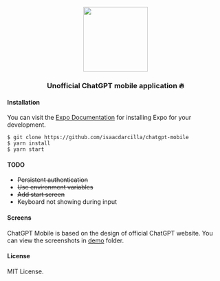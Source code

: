 <p align="center"><img src="https://user-images.githubusercontent.com/22732118/218362274-aa1b72eb-da84-4b4d-b6cc-652db97f73ab.png" width="150"></p>
<h3 align="center">Unofficial ChatGPT mobile application 🔥</p>

#### Installation

You can visit the [Expo Documentation](https://docs.expo.dev/get-started/installation/) for installing Expo for your development.

`$ git clone https://github.com/isaacdarcilla/chatgpt-mobile`<br>
`$ yarn install`<br>
`$ yarn start`<br>

#### TODO

* <s>Persistent authentication</s>
* <s>Use environment variables</s>
* <s>Add start screen</s>
* Keyboard not showing during input

#### Screens
ChatGPT Mobile is based on the design of official ChatGPT website. You can view the screenshots in [demo](https://github.com/isaacdarcilla/chatgpt-mobile/tree/main/demo) folder.

#### License
MIT License.
